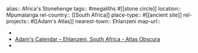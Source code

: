 alias:: Africa's Stonehenge
tags:: #megaliths #[[stone circle]]
location:: Mpumalanga
rel-country:: [[South Africa]]
place-type:: #[[ancient site]]
rel-projects:: #[[Adam's Atlas]]
nearest-town:: Ehlanzeni
map-url::

-
- [Adam's Calendar – Ehlanzeni, South Africa - Atlas Obscura](https://www.atlasobscura.com/places/adams-calendar)
-
